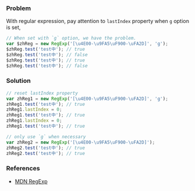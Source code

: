 ### Problem

With regular expression, pay attention to `lastIndex` property when `g` option
is set,

```js
// When set with `g` option, we have the problem.
var $zhReg = new RegExp('[\u4E00-\u9FA5\uF900-\uFA2D]', 'g');
$zhReg.test('test中'); // true
$zhReg.test('test中'); // false
$zhReg.test('test中'); // true
$zhReg.test('test中'); // false
```

### Solution

```js
// reset lastIndex property
var zhReg1 = new RegExp('[\u4E00-\u9FA5\uF900-\uFA2D]', 'g');
zhReg1.test('test中'); // true
zhReg1.lastIndex = 0;
zhReg1.test('test中'); // true
zhReg1.lastIndex = 0;
zhReg1.test('test中'); // true

// only use `g` when necessary
var zhReg2 = new RegExp('[\u4E00-\u9FA5\uF900-\uFA2D]');
zhReg2.test('test中'); // true
zhReg2.test('test中'); // true
```

### References

  * [MDN RegExp](https://developer.mozilla.org/en-US/docs/Web/JavaScript/Guide/Regular_Expressions#Working_with_Regular_Expressions)
